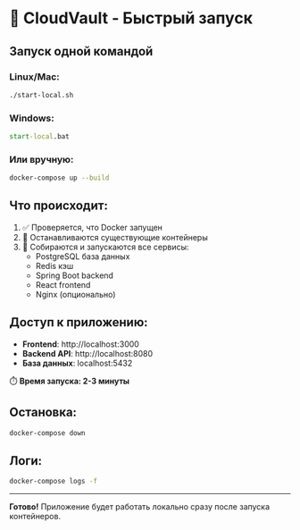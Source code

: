 # 🚀 CloudVault - Быстрый запуск

## Запуск одной командой

### Linux/Mac:
```bash
./start-local.sh
```

### Windows:
```cmd
start-local.bat
```

### Или вручную:
```bash
docker-compose up --build
```

## Что происходит:

1. ✅ Проверяется, что Docker запущен
2. 🛑 Останавливаются существующие контейнеры
3. 🔨 Собираются и запускаются все сервисы:
   - PostgreSQL база данных
   - Redis кэш
   - Spring Boot backend
   - React frontend
   - Nginx (опционально)

## Доступ к приложению:

- **Frontend**: http://localhost:3000
- **Backend API**: http://localhost:8080
- **База данных**: localhost:5432

⏱️ **Время запуска: 2-3 минуты**

## Остановка:

```bash
docker-compose down
```

## Логи:

```bash
docker-compose logs -f
```

---

**Готово!** Приложение будет работать локально сразу после запуска контейнеров.